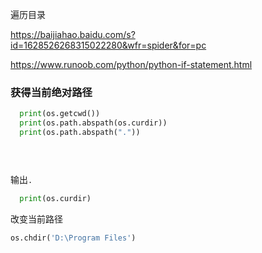 

遍历目录

https://baijiahao.baidu.com/s?id=1628526268315022280&wfr=spider&for=pc

https://www.runoob.com/python/python-if-statement.html







### 获得当前绝对路径

```python
  print(os.getcwd())
  print(os.path.abspath(os.curdir))
  print(os.path.abspath("."))


 
```



输出`.`

```python
  print(os.curdir)  
```





改变当前路径

```python
os.chdir('D:\Program Files')
```

